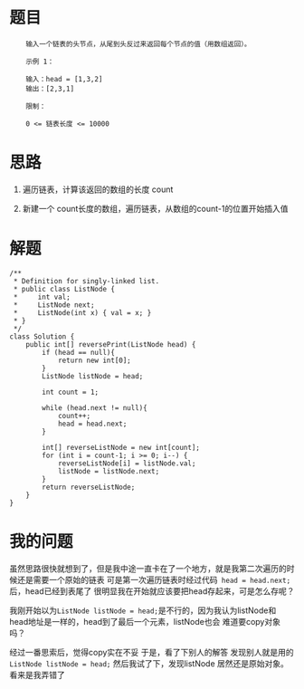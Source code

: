 # 题目

```
    输入一个链表的头节点，从尾到头反过来返回每个节点的值（用数组返回）。
    
    示例 1：
    
    输入：head = [1,3,2]
    输出：[2,3,1]
    
    限制：
    
    0 <= 链表长度 <= 10000
```

# 思路

1. 遍历链表，计算该返回的数组的长度 count

2. 新建一个 count长度的数组，遍历链表，从数组的count-1的位置开始插入值

# 解题

```
/**
 * Definition for singly-linked list.
 * public class ListNode {
 *     int val;
 *     ListNode next;
 *     ListNode(int x) { val = x; }
 * }
 */
class Solution {
    public int[] reversePrint(ListNode head) {
        if (head == null){
            return new int[0];
        }
        ListNode listNode = head;

        int count = 1;

        while (head.next != null){
            count++;
            head = head.next;
        }

        int[] reverseListNode = new int[count];
        for (int i = count-1; i >= 0; i--) {
            reverseListNode[i] = listNode.val;
            listNode = listNode.next;
        }
        return reverseListNode;
    }
}
```

# 我的问题

虽然思路很快就想到了，但是我中途一直卡在了一个地方，就是我第二次遍历的时候还是需要一个原始的链表
可是第一次遍历链表时经过代码` head = head.next;`后，head已经到表尾了
很明显我在开始就应该要把head存起来，可是怎么存呢？

我刚开始以为`ListNode listNode = head;`是不行的，因为我认为listNode和head地址是一样的，head到了最后一个元素，listNode也会
难道要copy对象吗？

经过一番思索后，觉得copy实在不妥
于是，看了下别人的解答
发现别人就是用的`ListNode listNode = head;`
然后我试了下，发现listNode 居然还是原始对象。
看来是我弄错了

